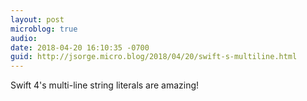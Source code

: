 ```yaml
---
layout: post
microblog: true
audio: 
date: 2018-04-20 16:10:35 -0700
guid: http://jsorge.micro.blog/2018/04/20/swift-s-multiline.html
---
```

Swift 4's multi-line string literals are amazing!
